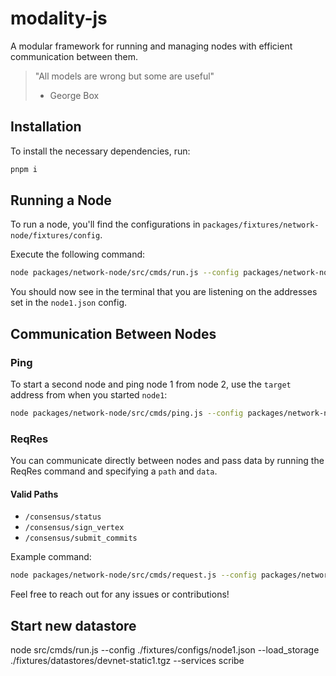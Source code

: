 # modality-js

A modular framework for running and managing nodes with efficient communication between them.

> "All models are wrong but some are useful"
> - George Box

## Installation

To install the necessary dependencies, run:

```bash
pnpm i
```

## Running a Node

To run a node, you'll find the configurations in `packages/fixtures/network-node/fixtures/config`.

Execute the following command:

```bash
node packages/network-node/src/cmds/run.js --config packages/network-node/fixtures/configs/node1.json
```

You should now see in the terminal that you are listening on the addresses set in the `node1.json` config.

## Communication Between Nodes

### Ping

To start a second node and ping node 1 from node 2, use the `target` address from when you started `node1`:

```bash
node packages/network-node/src/cmds/ping.js --config packages/network-node/fixtures/configs/node2.json --target /ip4/127.0.0.1/tcp/10001/ws/p2p/12D3KooWPBRNBzgceXh7Z27wGoyYYz9ggwaYg2dWiwXXe8ieyFCN --times 10
```

### ReqRes

You can communicate directly between nodes and pass data by running the ReqRes command and specifying a `path` and `data`.

#### Valid Paths

- `/consensus/status`
- `/consensus/sign_vertex`
- `/consensus/submit_commits`

Example command:

```bash
node packages/network-node/src/cmds/request.js --config packages/network-node/fixtures/configs/node2.json --target /ip4/127.0.0.1/tcp/10001/ws/p2p/12D3KooWPBRNBzgceXh7Z27wGoyYYz9ggwaYg2dWiwXXe8ieyFCN --path "/consensus/status" --data "{\"hello\": \"world\"}"
```

Feel free to reach out for any issues or contributions!

## Start new datastore
node src/cmds/run.js --config ./fixtures/configs/node1.json --load_storage ./fixtures/datastores/devnet-static1.tgz --services scribe
